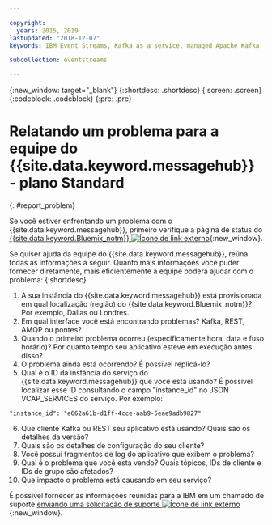 ```yaml
---

copyright:
  years: 2015, 2019
lastupdated: "2018-12-07"
keywords: IBM Event Streams, Kafka as a service, managed Apache Kafka

subcollection: eventstreams

---
```


{:new_window: target="_blank"}
{:shortdesc: .shortdesc}
{:screen: .screen}
{:codeblock: .codeblock}
{:pre: .pre}



# Relatando um problema para a equipe do {{site.data.keyword.messagehub}} - plano Standard
{: #report_problem}

Se você estiver enfrentando um problema com o {{site.data.keyword.messagehub}}, primeiro verifique a página de status do [{{site.data.keyword.Bluemix_notm}} ![Ícone de link externo](../../icons/launch-glyph.svg "Ícone de link externo")](https://cloud.ibm.com/status?selected=status){:new_window}.
 

Se quiser ajuda da equipe do {{site.data.keyword.messagehub}}, reúna todas as informações a seguir. Quanto mais informações você puder fornecer diretamente, mais eficientemente a equipe poderá ajudar com o problema:
{:shortdesc}

1. A sua instância do {{site.data.keyword.messagehub}} está provisionada em qual localização (região) do {{site.data.keyword.Bluemix_notm}}?  Por exemplo, Dallas ou Londres. 
2. Em qual interface você está encontrando problemas? Kafka, REST, AMQP ou pontes?
3. Quando o primeiro problema ocorreu (especificamente hora, data e fuso horário)? Por quanto tempo
seu aplicativo esteve em execução antes disso?
4. O problema ainda está ocorrendo? É possível replicá-lo?
5. Qual é o ID da instância do serviço do {{site.data.keyword.messagehub}} que você está
usando? 
É possível localizar esse ID consultando o campo "instance_id" no JSON VCAP_SERVICES do serviço. Por exemplo:
 ```
 "instance_id": "e662a61b-d1ff-4cce-aab9-5eae9adb9827"
 ```
6. Que cliente Kafka ou REST seu aplicativo está usando? Quais são os detalhes da versão?
7. Quais são os detalhes de configuração do seu cliente?
8. Você possui fragmentos de log do aplicativo que exibem o problema?
9. Qual é o problema que você está vendo? Quais tópicos, IDs de cliente e IDs de grupo são afetados?
10. Que impacto o problema está causando em seu serviço?


É possível fornecer as informações reunidas para a IBM em um chamado de suporte [enviando uma solicitação
de suporte ![Ícone de link externo](../../icons/launch-glyph.svg "Ícone de link externo")](/docs/get-support?topic=get-support-getting-customer-support#using-avatar){:new_window}.










